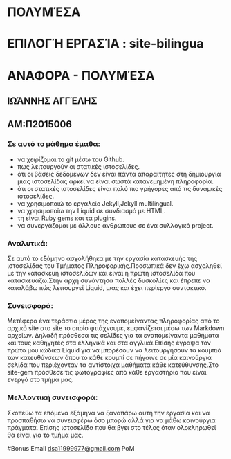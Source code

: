 # ΠΟΛΥΜΈΣΑ


# ΕΠΙΛΟΓΉ ΕΡΓΑΣΊΑ : site-bilingua


# ΑΝΑΦΟΡΑ - ΠΟΛΥΜΈΣΑ
## ΙΩΆΝΝΗΣ ΑΓΓΈΛΗΣ
## ΑΜ:Π2015006

### Σε αυτό το μάθημα έμαθα:
- να χειρίζομαι το git μέσω του Github.
- πως λειτουργούν οι στατικές ιστοσελίδες.
- ότι οι βάσεις δεδομένων δεν είναι πάντα απαραίτητες στη δημιουργία μιας ιστοσελίδας αρκεί να είναι σωστά κατανεμημένη πληροφορία.
- ότι οι στατικές ιστοσελίδες είναι πολύ πιο γρήγορες από τις δυναμικές ιστοσελίδες.
- να χρησιμοποιώ το εργαλείο Jekyll,Jekyll multilingual.
- να χρησιμοποίω την Liquid σε συνδιασμό με HTML.
- τη είναι Ruby gems και τα plugins.
- να συνεργάζομαι με άλλους ανθρώπους σε ένα συλλογικό project.

### Αναλυτικά:
Σε αυτό το εξάμηνο ασχολήθηκα με την εργασία κατασκευής της ιστοσελίδας του Τμήματος Πληροφορικής.Προσωπικά δεν έχω ασχοληθεί με την κατασκευή ιστοσελίδων και είναι η πρώτη ιστοσελίδα που κατασκευάζω.Στην αρχή συνάντησα πολλές δυσκολίες και έπρεπε να καταλάβω πώς λειτουργεί Liquid, μιας και έχει περίεργο συντακτικό.

### Συνεισφορά:
Μετέφερα ένα τεράστιο μέρος της εναπομείναντας πληροφορίας από το αρχικό site στο site το οποίο φτιάχνουμε, εμφανίζεται μέσω των Markdown αρχείων. Δηλαδή πρόσθεσα τις σελίδες για τα εναπομείναντα μαθήματα και τους καθηγητές στα ελληνικά και στα αγγλικά.Επίσης έγραψα τον πρώτο μου κώδικα Liquid για να μπορέσουν να λειτουργήσουν τα κουμπιά των κατευθύνσεων όπου το κάθε κουμπί σε πήγαινε σε μία καινούργια σελίδα που περιέχονταν τα αντίστοιχα μαθήματα κάθε κατεύθυνσης.Στο site-gem πρόσθεσε τις φωτογραφίες από κάθε εργαστήριο που είναι ενεργό στο τμήμα μας.


### Μελλοντική συνεισφορά:
Σκοπεύω τα επόμενα εξάμηνα να ξαναπάρω αυτή την εργασία και να προσπαθήσω να συνεισφέρω όσο μπορώ αλλά για να μάθω καινούργια πράγματα. Επίσης ιστοσελίδα που θα βγει στο τέλος όταν ολοκληρωθεί θα είναι για το τμήμα μας.


#Bonus Email dsa11999977@gmail.com PoM 
